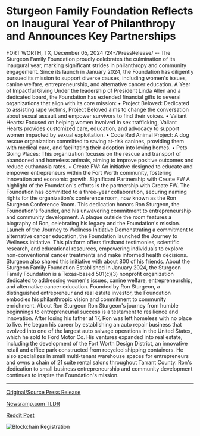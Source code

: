 # Sturgeon Family Foundation Reflects on Inaugural Year of Philanthropy and Announces Key Partnerships

FORT WORTH, TX, December 05, 2024 /24-7PressRelease/ -- The Sturgeon Family Foundation proudly celebrates the culmination of its inaugural year, marking significant strides in philanthropy and community engagement. Since its launch in January 2024, the Foundation has diligently pursued its mission to support diverse causes, including women's issues, canine welfare, entrepreneurship, and alternative cancer education.  A Year of Impactful Giving  Under the leadership of President Linda Allen and a dedicated board, the Foundation has extended financial gifts to several organizations that align with its core mission:  •	Project Beloved: Dedicated to assisting rape victims, Project Beloved aims to change the conversation about sexual assault and empower survivors to find their voices.  •	Valiant Hearts: Focused on helping women involved in sex trafficking, Valiant Hearts provides customized care, education, and advocacy to support women impacted by sexual exploitation.  •	Code Red Animal Project: A dog rescue organization committed to saving at-risk canines, providing them with medical care, and facilitating their adoption into loving homes.  •	Pets Going Places: This organization focuses on the rescue and transport of abandoned and homeless animals, aiming to improve positive outcomes and reduce euthanasia rates.  •	Create FW: An initiative designed to educate and empower entrepreneurs within the Fort Worth community, fostering innovation and economic growth.  Significant Partnership with Create FW  A highlight of the Foundation's efforts is the partnership with Create FW. The Foundation has committed to a three-year collaboration, securing naming rights for the organization's conference room, now known as the Ron Sturgeon Conference Room. This dedication honors Ron Sturgeon, the Foundation's founder, and his unwavering commitment to entrepreneurship and community development. A plaque outside the room features a biography of Ron, celebrating his legacy and the Foundation's mission.  Launch of the Journey to Wellness Initiative  Demonstrating a commitment to alternative cancer education, the Foundation launched the Journey to Wellness initiative. This platform offers firsthand testimonies, scientific research, and educational resources, empowering individuals to explore non-conventional cancer treatments and make informed health decisions. Sturgeon also shared this initiative with about 800 of his friends.  About the Sturgeon Family Foundation Established in January 2024, the Sturgeon Family Foundation is a Texas-based 501(c)(3) nonprofit organization dedicated to addressing women's issues, canine welfare, entrepreneurship, and alternative cancer education. Founded by Ron Sturgeon, a distinguished entrepreneur and real estate investor, the Foundation embodies his philanthropic vision and commitment to community enrichment.  About Ron Sturgeon Ron Sturgeon's journey from humble beginnings to entrepreneurial success is a testament to resilience and innovation. After losing his father at 17, Ron was left homeless with no place to live. He began his career by establishing an auto repair business that evolved into one of the largest auto salvage operations in the United States, which he sold to Ford Motor Co. His ventures expanded into real estate, including the development of the Fort Worth Design District, an innovative retail and office park constructed from recycled shipping containers. He also specializes in small multi-tenant warehouse spaces for entrepreneurs and owns a chain of 21 suite rental salons throughout Tarrant County.   Ron's dedication to small business entrepreneurship and community development continues to inspire the Foundation's mission. 

---

[Original/Source Press Release](https://www.24-7pressrelease.com/press-release/516813/sturgeon-family-foundation-reflects-on-inaugural-year-of-philanthropy-and-announces-key-partnerships)
                    

[Newsramp.com TLDR](https://newsramp.com/curated-news/sturgeon-family-foundation-marks-inaugural-year-of-impactful-giving/27eeb5c64a7228f219770292b7dcfa33) 

 



[Reddit Post](https://www.reddit.com/r/StartupBusinessNews/comments/1h74f4e/sturgeon_family_foundation_marks_inaugural_year/) 



![Blockchain Registration](https://cdn.newsramp.app/24-7PressRelease/qrcode/2412/5/xenoiBCx.webp)